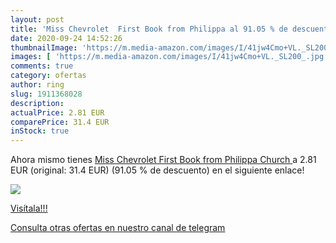 ```yaml
---
layout: post
title: 'Miss Chevrolet  First Book from Philippa al 91.05 % de descuento'
date: 2020-09-24 14:52:26
thumbnailImage: 'https://m.media-amazon.com/images/I/41jw4Cmo+VL._SL200_.jpg'
images: [ 'https://m.media-amazon.com/images/I/41jw4Cmo+VL._SL200_.jpg' ]
comments: true
category: ofertas
author: ring
slug: 1911368028
description:
actualPrice: 2.81 EUR
comparePrice: 31.4 EUR
inStock: true
---
```


Ahora mismo tienes [Miss Chevrolet  First Book from Philippa Church ](https://www.amazon.com/dp/1911368028/?tag=redken08-20) a 2.81 EUR (original: 31.4 EUR) (91.05 %  de descuento) en el siguiente enlace!

[![](https://m.media-amazon.com/images/I/41jw4Cmo+VL._SL200_.jpg)](https://www.amazon.com/dp/1911368028/?tag=redken08-20)

[Visítala!!!](https://www.amazon.com/dp/1911368028/?tag=redken08-20)

[Consulta otras ofertas en nuestro canal de telegram](https://t.me/s/ofertas25)
